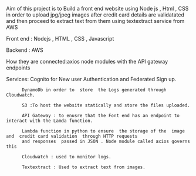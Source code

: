 Aim of this project is to Build a front end  website using Node js , Html , CSS in order to upload jpg/jpeg images  after credit  card details are validatated and then proceed  to  extract text from them using textextract  service from AWS 

Front end : Nodejs , HTML , CSS , Javascript 

Backend : AWS 

How they are connected:axios node modules with the API  gateway endpoints  

Services: Cognito  for New user Authentication and Federated Sign up.
         
          DynamoDb in order to  store  the Logs generated through  Cloudwatch.
          
          S3 :To host the website statically and store the files uploaded.
          
          API Gateway : to enusre that the Font end has an endpoint to interact with the Lamda function.
          
          Lambda function in python to ensure  the storage of the  image and  credit card validation  through HTTP requests 
          and responses  passed in JSON . Node module called axios governs this 
         
          Cloudwatch : used to monitor logs.
          
          Textextract : Used to extract text from images. 
